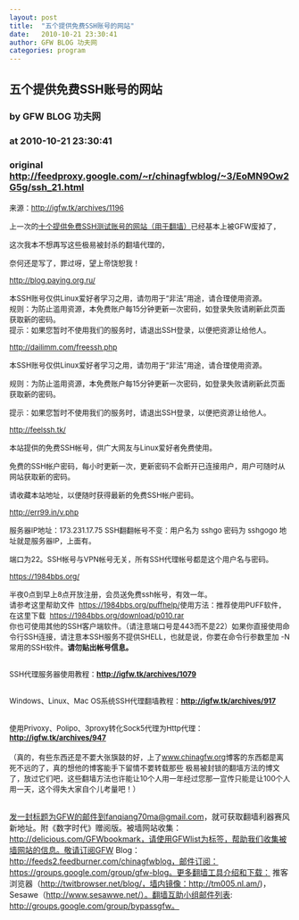 ```yaml
---
layout: post
title:  "五个提供免费SSH账号的网站"
date:   2010-10-21 23:30:41
author: GFW BLOG 功夫网
categories: program
---
```


## 五个提供免费SSH账号的网站
### by GFW BLOG 功夫网
### at 2010-10-21 23:30:41
### original <http://feedproxy.google.com/~r/chinagfwblog/~3/EoMN9Ow2G5g/ssh_21.html>

<font size="2">来源：<a href="http://igfw.tk/archives/1196">http://igfw.tk/archives/1196</a><br></font><p><font size="2">上一次的<a href="http://igfw.tk/archives/1030">十个提供免费SSH测试账号的网站（用于翻墙）</a>已经基本上被GFW废掉了，</font></p> <p><font size="2">这次我本不想再写这些极易被封杀的翻墙代理的，</font></p> <p><font size="2">奈何还是写了，罪过呀，望上帝饶恕我！</font></p> <p><font size="2"><a href="http://blog.paying.org.ru/">http://blog.paying.org.ru/</a></font></p> <p><font size="2">本SSH账号仅供Linux爱好者学习之用，请勿用于“非法”用途，请合理使用资源。<br> 规则：为防止滥用资源，本免费账户每15分钟更新一次密码，如登录失败请刷新此页面获取新的密码。<br> 提示：如果您暂时不使用我们的服务时，请退出SSH登录，以便把资源让给他人。</font></p> <p><font size="2"><a href="http://dailimm.com/freessh.php">http://dailimm.com/freessh.php</a></font></p> <p><font size="2">本SSH账号仅供Linux爱好者学习之用，请勿用于“非法”用途，请合理使用资源。</font></p> <p><font size="2">规则：为防止滥用资源，本免费账户每15分钟更新一次密码，如登录失败请刷新此页面获取新的密码。</font></p> <p><font size="2">提示：如果您暂时不使用我们的服务时，请退出SSH登录，以便把资源让给他人。</font></p> <p><font size="2"><a href="http://feelssh.tk/">http://feelssh.tk/</a></font></p> <p><font size="2"><span></span>本站提供的免费SSH帐号，供广大网友与Linux爱好者免费使用。</font></p> <p><font size="2">免费的SSH帐户密码，每小时更新一次，更新密码不会断开已连接用户，用户可随时从网站获取新的密码。</font></p> <p><font size="2">请收藏本站地址，以便随时获得最新的免费SSH帐户密码。</font></p> <p><font size="2"><a href="http://err99.in/v.php">http://err99.in/v.php</a></font></p> <p><font size="2">服务器IP地址：173.231.17.75 SSH翻翻帐号不变：用户名为 sshgo 密码为 sshgogo 地址就是服务器IP，上面有。</font></p> <p><font size="2">端口为22。SSH帐号与VPN帐号无关，所有SSH代理帐号都是这个用户名与密码。</font></p> <p><font size="2"><a href="https://1984bbs.org/">https://1984bbs.org/</a></font></p> <p><font size="2">半夜0点到早上8点开放注册，会员送免费ssh帐号，有效一年。<br> 请参考这里帮助文件  <a href="https://1984bbs.org/puffhelp/">https://1984bbs.org/puffhelp/</a>使用方法：推荐使用PUFF软件，在这里下载  <a href="https://1984bbs.org/download/p010.rar">https://1984bbs.org/download/p010.rar</a><br>  你也可使用其他的SSH客户端软件。（请注意端口号是443而不是22）如果你直接使用命令行SSH连接，请注意本SSH服务不提供SHELL，也就是说，你要在命令行参数里加 -N<br> 常用的SSH软件。<strong>请勿贴出帐号信息。</strong></font></p> <h2><font size="2"><span style="font-weight:normal">SSH代理服务器使用教程：</span><a href="http://igfw.tk/archives/1079"><span style="font-weight:normal">http://igfw.tk/archives/1079</span></a></font></h2> <h2><font size="2"><span style="font-weight:normal">Windows、Linux、Mac OS系统SSH代理翻墙教程：</span><a href="http://igfw.tk/archives/917"><span style="font-weight:normal">http://igfw.tk/archives/917</span></a></font></h2> <h2><font size="2"><span style="font-weight:normal">使用Privoxy、Polipo、3proxy转化Sock5代理为Http代理：</span><a href="http://igfw.tk/archives/947"><span style="font-weight:normal">http://igfw.tk/archives/947</span></a></font></h2>  <p><font size="2">（真的，有些东西还是不要大张旗鼓的好，上了<a href="http://www.chinagfw.org">www.chinagfw.org</a>博客的东西都是离死不远的了，真的想他的博客能手下留情不要转载那些 极易被封锁的翻墙方法的博文了，放过它们吧，这些翻墙方法也许能让10个人用一年经过您那一宣传只能是让100个人用一天，这个得失大家自个儿考量吧！）</font></p><font size="2"><br></font> <div>发一封标题为GFW的邮件到fanqiang70ma@gmail.com，就可获取翻墙利器赛风新地址。附《数字时代》赠阅版。被墙网站收集：http://delicious.com/GFWbookmark，请使用GFWlist为标签，帮助我们收集被墙网站的信息。敬请订阅GFW Blog：http://feeds2.feedburner.com/chinagfwblog，邮件订阅：https://groups.google.com/group/gfw-blog。更多翻墙工具介绍和下载：
推客浏览器（http://twitbrowser.net/blog/，墙内镜像：http://tm005.nl.am/)，Sesawe（http://www.sesawwe.net/）。翻墙互助小组邮件列表: http://groups.google.com/group/bypassgfw。<img width="1" height="1" src="https://blogger.googleusercontent.com/tracker/5500297126185736776-5354639158280015493?l=www.chinagfw.org" alt=""></div><img src="http://feeds.feedburner.com/~r/chinagfwblog/~4/EoMN9Ow2G5g" height="1" width="1">